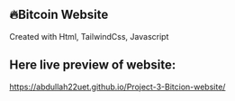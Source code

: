 ## 🔥Bitcoin Website
Created with Html, TailwindCss, Javascript
## Here live preview of website:
https://abdullah22uet.github.io/Project-3-Bitcion-website/
